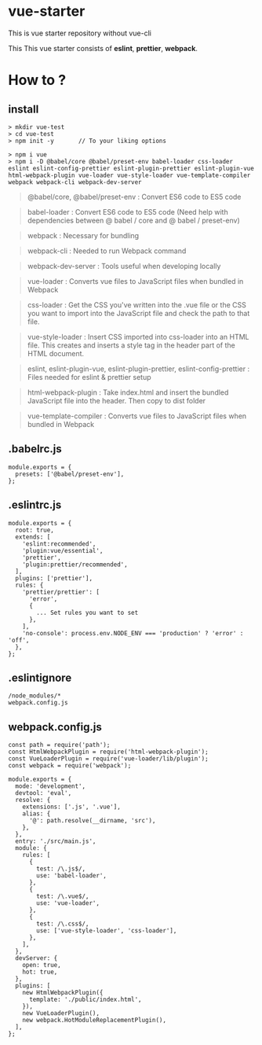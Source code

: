 # vue-starter

This is vue starter repository without vue-cli

This This vue starter consists of **eslint**, **prettier**, **webpack**.

# How to ?

## install

```
> mkdir vue-test
> cd vue-test
> npm init -y       // To your liking options

> npm i vue
> npm i -D @babel/core @babel/preset-env babel-loader css-loader eslint eslint-config-prettier eslint-plugin-prettier eslint-plugin-vue html-webpack-plugin vue-loader vue-style-loader vue-template-compiler webpack webpack-cli webpack-dev-server
```

> @babel/core, @babel/preset-env : Convert ES6 code to ES5 code

> babel-loader : Convert ES6 code to ES5 code (Need help with dependencies between @ babel / core and @ babel / preset-env)

> webpack : Necessary for bundling

> webpack-cli :
> Needed to run Webpack command

> webpack-dev-server : Tools useful when developing locally

> vue-loader :
> Converts vue files to JavaScript files when bundled in Webpack

> css-loader :
> Get the CSS you've written into the .vue file or the CSS you want to import into the JavaScript file and check the path to that file.

> vue-style-loader :
> Insert CSS imported into css-loader into an HTML file. This creates and inserts a style tag in the header part of the HTML document.

> eslint, eslint-plugin-vue, eslint-plugin-prettier, eslint-config-prettier : Files needed for eslint & prettier setup

> html-webpack-plugin : Take index.html and insert the bundled JavaScript file into the header. Then copy to dist folder

> vue-template-compiler : Converts vue files to JavaScript files when bundled in Webpack

## .babelrc.js

```
module.exports = {
  presets: ['@babel/preset-env'],
};

```

## .eslintrc.js

```
module.exports = {
  root: true,
  extends: [
    'eslint:recommended',
    'plugin:vue/essential',
    'prettier',
    'plugin:prettier/recommended',
  ],
  plugins: ['prettier'],
  rules: {
    'prettier/prettier': [
      'error',
      {
        ... Set rules you want to set
      },
    ],
    'no-console': process.env.NODE_ENV === 'production' ? 'error' : 'off',
  },
};

```

## .eslintignore

```
/node_modules/*
webpack.config.js

```

## webpack.config.js

```
const path = require('path');
const HtmlWebpackPlugin = require('html-webpack-plugin');
const VueLoaderPlugin = require('vue-loader/lib/plugin');
const webpack = require('webpack');

module.exports = {
  mode: 'development',
  devtool: 'eval',
  resolve: {
    extensions: ['.js', '.vue'],
    alias: {
      '@': path.resolve(__dirname, 'src'),
    },
  },
  entry: './src/main.js',
  module: {
    rules: [
      {
        test: /\.js$/,
        use: 'babel-loader',
      },
      {
        test: /\.vue$/,
        use: 'vue-loader',
      },
      {
        test: /\.css$/,
        use: ['vue-style-loader', 'css-loader'],
      },
    ],
  },
  devServer: {
    open: true,
    hot: true,
  },
  plugins: [
    new HtmlWebpackPlugin({
      template: './public/index.html',
    }),
    new VueLoaderPlugin(),
    new webpack.HotModuleReplacementPlugin(),
  ],
};


```

